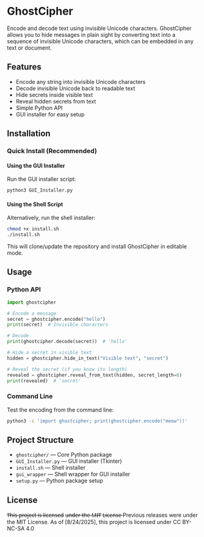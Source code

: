 # GhostCipher

Encode and decode text using invisible Unicode characters. GhostCipher allows you to hide messages in plain sight by converting text into a sequence of invisible Unicode characters, which can be embedded in any text or document.

## Features
- Encode any string into invisible Unicode characters
- Decode invisible Unicode back to readable text
- Hide secrets inside visible text
- Reveal hidden secrets from text
- Simple Python API
- GUI installer for easy setup

## Installation

### Quick Install (Recommended)

#### Using the GUI Installer
Run the GUI installer script:

```sh
python3 GUI_Installer.py
```

#### Using the Shell Script
Alternatively, run the shell installer:

```sh
chmod +x install.sh
./install.sh
```

This will clone/update the repository and install GhostCipher in editable mode.

## Usage

### Python API

```python
import ghostcipher

# Encode a message
secret = ghostcipher.encode("hello")
print(secret)  # Invisible characters

# Decode
print(ghostcipher.decode(secret))  # 'hello'

# Hide a secret in visible text
hidden = ghostcipher.hide_in_text("Visible text", "secret")

# Reveal the secret (if you know its length)
revealed = ghostcipher.reveal_from_text(hidden, secret_length=6)
print(revealed)  # 'secret'
```

### Command Line
Test the encoding from the command line:

```sh
python3 -c 'import ghostcipher; print(ghostcipher.encode("meow"))'
```

## Project Structure

- `ghostcipher/` — Core Python package
- `GUI_Installer.py` — GUI installer (Tkinter)
- `install.sh` — Shell installer
- `gui_wrapper` — Shell wrapper for GUI installer
- `setup.py` — Python package setup

## License

T̶h̶i̶s̶ p̶r̶o̶j̶e̶c̶t̶ i̶s̶ l̶i̶c̶e̶n̶s̶e̶d̶ u̶n̶d̶e̶r̶ t̶h̶e̶ M̶I̶T̶ L̶i̶c̶e̶n̶s̶e̶
Previous releases were under the MIT License. As of [8/24/2025], this project is licensed under CC BY-NC-SA 4.0
